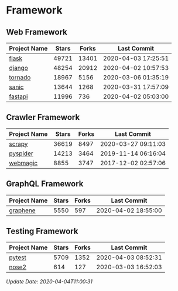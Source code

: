 # Framework

## Web Framework

| Project Name | Stars | Forks | Last Commit |
| ------------ | ----- | ----- | ----------- |
| [flask](https://github.com/pallets/flask) | 49721 | 13401 | 2020-04-03 17:25:51 |
| [django](https://github.com/django/django) | 48254 | 20912 | 2020-04-02 10:57:53 |
| [tornado](https://github.com/tornadoweb/tornado) | 18967 | 5156 | 2020-03-06 01:35:19 |
| [sanic](https://github.com/huge-success/sanic) | 13644 | 1268 | 2020-03-31 17:57:09 |
| [fastapi](https://github.com/tiangolo/fastapi) | 11996 | 736 | 2020-04-02 05:03:00 |

## Crawler Framework

| Project Name | Stars | Forks | Last Commit |
| ------------ | ----- | ----- | ----------- |
| [scrapy](https://github.com/scrapy/scrapy) | 36619 | 8497 | 2020-03-27 09:11:03 |
| [pyspider](https://github.com/binux/pyspider) | 14213 | 3464 | 2019-11-14 06:16:04 |
| [webmagic](https://github.com/code4craft/webmagic) | 8855 | 3747 | 2017-12-02 02:57:06 |

## GraphQL Framework

| Project Name | Stars | Forks | Last Commit |
| ------------ | ----- | ----- | ----------- |
| [graphene](https://github.com/graphql-python/graphene) | 5550 | 597 | 2020-04-02 18:55:00 |

## Testing Framework

| Project Name | Stars | Forks | Last Commit |
| ------------ | ----- | ----- | ----------- |
| [pytest](https://github.com/pytest-dev/pytest) | 5709 | 1352 | 2020-04-03 08:52:31 |
| [nose2](https://github.com/nose-devs/nose2) | 614 | 127 | 2020-03-03 16:52:03 |

*Update Date: 2020-04-04T11:00:31*